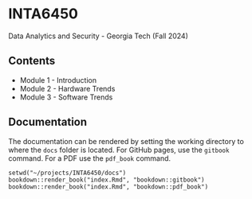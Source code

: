 # INTA6450

Data Analytics and Security - Georgia Tech (Fall 2024)

## Contents

- Module 1 - Introduction
- Module 2 - Hardware Trends
- Module 3 - Software Trends

## Documentation

The documentation can be rendered by setting the working directory to where the `docs` folder is located.
For GitHub pages, use the `gitbook` command.
For a PDF use the `pdf_book` command.

```
setwd("~/projects/INTA6450/docs")
bookdown::render_book("index.Rmd", "bookdown::gitbook")
bookdown::render_book("index.Rmd", "bookdown::pdf_book")
```
